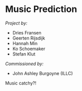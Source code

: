 # Music Prediction

*Project by:*
- Dries Fransen
- Geerten Rijsdijk
- Hannah Min
- Ko Schoemaker
- Stefan Klut

*Commissioned by:*
- John Ashley Burgoyne (ILLC)

Music catchy?!
